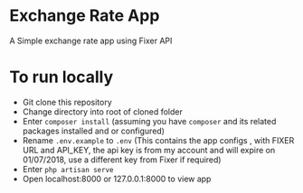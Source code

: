 # Exchange Rate App

A Simple exchange rate app using Fixer API

# To run locally

 - Git clone this repository
 - Change directory into root of cloned folder
 - Enter `composer install` (assuming you have `composer` and its related packages installed and or configured)
 - Rename `.env.example`  to `.env` (This contains the app configs , with FIXER URL and API_KEY, the api key is from my account and will expire on 01/07/2018, 
 use a different key from Fixer if required)
 - Enter `php artisan serve`
 - Open localhost:8000 or 127.0.0.1:8000 to view app